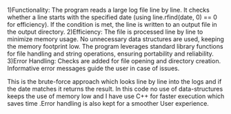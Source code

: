 1)Functionality:
The program reads a large log file line by line.
It checks whether a line starts with the specified date (using line.rfind(date, 0) == 0 for efficiency).
If the condition is met, the line is written to an output file in the output directory.
2)Efficiency:
The file is processed line by line to minimize memory usage.
No unnecessary data structures are used, keeping the memory footprint low.
The program leverages standard library functions for file handling and string operations, ensuring portability and reliability.
3)Error Handling:
Checks are added for file opening and directory creation.
Informative error messages guide the user in case of issues.

This is the brute-force approach which looks line by line into the logs and if the date matches it returns the result. In this code no use of data-structures keeps the use of memory low and
I have use C++ for faster execution which saves time .Error handling is also kept for a smoother User experience.
